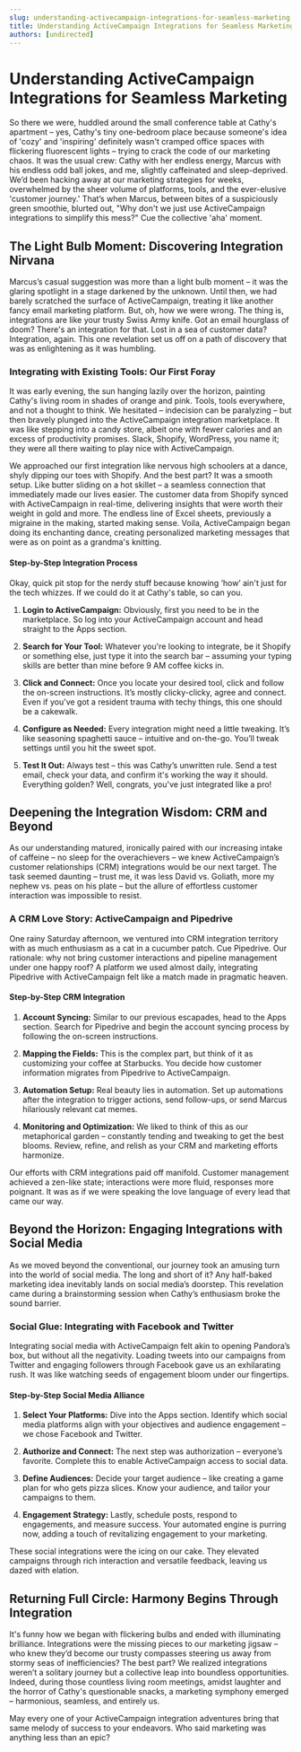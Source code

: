 ```yaml
---
slug: understanding-activecampaign-integrations-for-seamless-marketing
title: Understanding ActiveCampaign Integrations for Seamless Marketing
authors: [undirected]
---
```



# Understanding ActiveCampaign Integrations for Seamless Marketing

So there we were, huddled around the small conference table at Cathy's apartment – yes, Cathy's tiny one-bedroom place because someone's idea of 'cozy' and 'inspiring' definitely wasn't cramped office spaces with flickering fluorescent lights – trying to crack the code of our marketing chaos. It was the usual crew: Cathy with her endless energy, Marcus with his endless odd ball jokes, and me, slightly caffeinated and sleep-deprived. We’d been hacking away at our marketing strategies for weeks, overwhelmed by the sheer volume of platforms, tools, and the ever-elusive 'customer journey.' That’s when Marcus, between bites of a suspiciously green smoothie, blurted out, "Why don't we just use ActiveCampaign integrations to simplify this mess?" Cue the collective 'aha' moment. 

## The Light Bulb Moment: Discovering Integration Nirvana

Marcus’s casual suggestion was more than a light bulb moment – it was the glaring spotlight in a stage darkened by the unknown. Until then, we had barely scratched the surface of ActiveCampaign, treating it like another fancy email marketing platform. But, oh, how we were wrong. The thing is, integrations are like your trusty Swiss Army knife. Got an email hourglass of doom? There's an integration for that. Lost in a sea of customer data? Integration, again. This one revelation set us off on a path of discovery that was as enlightening as it was humbling. 

### Integrating with Existing Tools: Our First Foray

It was early evening, the sun hanging lazily over the horizon, painting Cathy's living room in shades of orange and pink. Tools, tools everywhere, and not a thought to think. We hesitated – indecision can be paralyzing – but then bravely plunged into the ActiveCampaign integration marketplace. It was like stepping into a candy store, albeit one with fewer calories and an excess of productivity promises. Slack, Shopify, WordPress, you name it; they were all there waiting to play nice with ActiveCampaign.

We approached our first integration like nervous high schoolers at a dance, shyly dipping our toes with Shopify. And the best part? It was a smooth setup. Like butter sliding on a hot skillet – a seamless connection that immediately made our lives easier. The customer data from Shopify synced with ActiveCampaign in real-time, delivering insights that were worth their weight in gold and more. The endless line of Excel sheets, previously a migraine in the making, started making sense. Voila, ActiveCampaign began doing its enchanting dance, creating personalized marketing messages that were as on point as a grandma's knitting. 

#### Step-by-Step Integration Process

Okay, quick pit stop for the nerdy stuff because knowing ‘how’ ain't just for the tech whizzes. If we could do it at Cathy's table, so can you.

1. **Login to ActiveCampaign:** Obviously, first you need to be in the marketplace. So log into your ActiveCampaign account and head straight to the Apps section.
   
2. **Search for Your Tool:** Whatever you're looking to integrate, be it Shopify or something else, just type it into the search bar – assuming your typing skills are better than mine before 9 AM coffee kicks in.

3. **Click and Connect:** Once you locate your desired tool, click and follow the on-screen instructions. It’s mostly clicky-clicky, agree and connect. Even if you've got a resident trauma with techy things, this one should be a cakewalk.

4. **Configure as Needed:** Every integration might need a little tweaking. It’s like seasoning spaghetti sauce – intuitive and on-the-go. You’ll tweak settings until you hit the sweet spot.

5. **Test It Out:** Always test – this was Cathy’s unwritten rule. Send a test email, check your data, and confirm it's working the way it should. Everything golden? Well, congrats, you've just integrated like a pro!

## Deepening the Integration Wisdom: CRM and Beyond

As our understanding matured, ironically paired with our increasing intake of caffeine – no sleep for the overachievers – we knew ActiveCampaign’s customer relationships (CRM) integrations would be our next target. The task seemed daunting – trust me, it was less David vs. Goliath, more my nephew vs. peas on his plate – but the allure of effortless customer interaction was impossible to resist.

### A CRM Love Story: ActiveCampaign and Pipedrive

One rainy Saturday afternoon, we ventured into CRM integration territory with as much enthusiasm as a cat in a cucumber patch. Cue Pipedrive. Our rationale: why not bring customer interactions and pipeline management under one happy roof? A platform we used almost daily, integrating Pipedrive with ActiveCampaign felt like a match made in pragmatic heaven. 

#### Step-by-Step CRM Integration

1. **Account Syncing:** Similar to our previous escapades, head to the Apps section. Search for Pipedrive and begin the account syncing process by following the on-screen instructions.

2. **Mapping the Fields:** This is the complex part, but think of it as customizing your coffee at Starbucks. You decide how customer information migrates from Pipedrive to ActiveCampaign.

3. **Automation Setup:** Real beauty lies in automation. Set up automations after the integration to trigger actions, send follow-ups, or send Marcus hilariously relevant cat memes.

4. **Monitoring and Optimization:** We liked to think of this as our metaphorical garden – constantly tending and tweaking to get the best blooms. Review, refine, and relish as your CRM and marketing efforts harmonize.

Our efforts with CRM integrations paid off manifold. Customer management achieved a zen-like state; interactions were more fluid, responses more poignant. It was as if we were speaking the love language of every lead that came our way.

## Beyond the Horizon: Engaging Integrations with Social Media

As we moved beyond the conventional, our journey took an amusing turn into the world of social media. The long and short of it? Any half-baked marketing idea inevitably lands on social media’s doorstep. This revelation came during a brainstorming session when Cathy’s enthusiasm broke the sound barrier.

### Social Glue: Integrating with Facebook and Twitter

Integrating social media with ActiveCampaign felt akin to opening Pandora’s box, but without all the negativity. Loading tweets into our campaigns from Twitter and engaging followers through Facebook gave us an exhilarating rush. It was like watching seeds of engagement bloom under our fingertips.

#### Step-by-Step Social Media Alliance

1. **Select Your Platforms:** Dive into the Apps section. Identify which social media platforms align with your objectives and audience engagement – we chose Facebook and Twitter.

2. **Authorize and Connect:** The next step was authorization – everyone’s favorite. Complete this to enable ActiveCampaign access to social data.

3. **Define Audiences:** Decide your target audience – like creating a game plan for who gets pizza slices. Know your audience, and tailor your campaigns to them.

4. **Engagement Strategy:** Lastly, schedule posts, respond to engagements, and measure success. Your automated engine is purring now, adding a touch of revitalizing engagement to your marketing.

These social integrations were the icing on our cake. They elevated campaigns through rich interaction and versatile feedback, leaving us dazed with elation.

## Returning Full Circle: Harmony Begins Through Integration

It's funny how we began with flickering bulbs and ended with illuminating brilliance. Integrations were the missing pieces to our marketing jigsaw – who knew they’d become our trusty compasses steering us away from stormy seas of inefficiencies? The best part? We realized integrations weren’t a solitary journey but a collective leap into boundless opportunities. Indeed, during those countless living room meetings, amidst laughter and the horror of Cathy's questionable snacks, a marketing symphony emerged – harmonious, seamless, and entirely us.

May every one of your ActiveCampaign integration adventures bring that same melody of success to your endeavors. Who said marketing was anything less than an epic?
